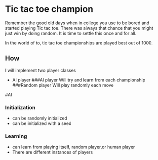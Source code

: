 # Tic tac toe champion 
Remember the good old days when in college you use to be bored and started playing Tic tac toe. There was always that chance that you might just win by doing random. It is time to settle this once and for all.

In the world of to,  tic tac toe championships are played best out of 1000.

## How
I will implement two player classes
- AI player
###AI player
Will try and learn from each championship
###Random player
Will play randomly each move

#AI
### Initialization
- can be randomly initialized
- can be initialized with a seed 
### Learning
- can learn from playing itself, random player,or human player
- There are different instances of players
